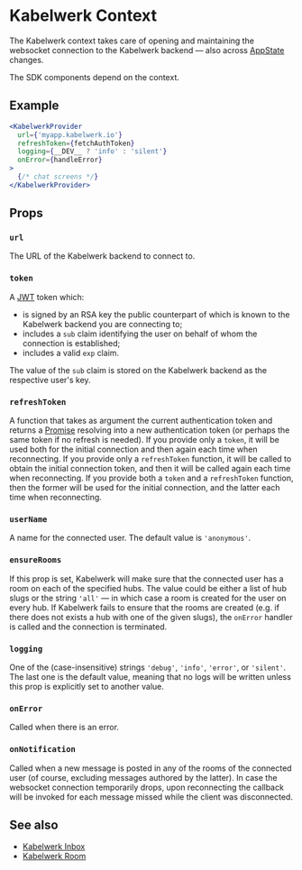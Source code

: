 # Kabelwerk Context

The Kabelwerk context takes care of opening and maintaining the websocket connection to the Kabelwerk backend — also across [AppState](https://reactnative.dev/docs/appstate) changes.

The SDK components depend on the context.

## Example

```jsx
<KabelwerkProvider
  url={'myapp.kabelwerk.io'}
  refreshToken={fetchAuthToken}
  logging={__DEV__ ? 'info' : 'silent'}
  onError={handleError}
>
  {/* chat screens */}
</KabelwerkProvider>
```

## Props

### `url`

The URL of the Kabelwerk backend to connect to.

### `token`

A [JWT](https://datatracker.ietf.org/doc/html/rfc7519) token which:

- is signed by an RSA key the public counterpart of which is known to the Kabelwerk backend you are connecting to;
- includes a `sub` claim identifying the user on behalf of whom the connection is established;
- includes a valid `exp` claim.

The value of the `sub` claim is stored on the Kabelwerk backend as the respective user's key.

### `refreshToken`

A function that takes as argument the current authentication token and returns a [Promise](https://developer.mozilla.org/en-US/docs/Web/JavaScript/Reference/Global_Objects/Promise) resolving into a new authentication token (or perhaps the same token if no refresh is needed). If you provide only a `token`, it will be used both for the initial connection and then again each time when reconnecting. If you provide only a `refreshToken` function, it will be called to obtain the initial connection token, and then it will be called again each time when reconnecting. If you provide both a `token` and a `refreshToken` function, then the former will be used for the initial connection, and the latter each time when reconnecting.

### `userName`

A name for the connected user. The default value is `'anonymous'`.

### `ensureRooms`

If this prop is set, Kabelwerk will make sure that the connected user has a room on each of the specified hubs. The value could be either a list of hub slugs or the string `'all'` — in which case a room is created for the user on every hub. If Kabelwerk fails to ensure that the rooms are created (e.g. if there does not exists a hub with one of the given slugs), the `onError` handler is called and the connection is terminated.

### `logging`

One of the (case-insensitive) strings `'debug'`, `'info'`, `'error'`, or `'silent'`. The last one is the default value, meaning that no logs will be written unless this prop is explicitly set to another value.

### `onError`

Called when there is an error.

### `onNotification`

Called when a new message is posted in any of the rooms of the connected user (of course, excluding messages authored by the latter). In case the websocket connection temporarily drops, upon reconnecting the callback will be invoked for each message missed while the client was disconnected.

## See also

- [Kabelwerk Inbox](./KabelwerkInbox.md)
- [Kabelwerk Room](./KabelwerkRoom.md)
